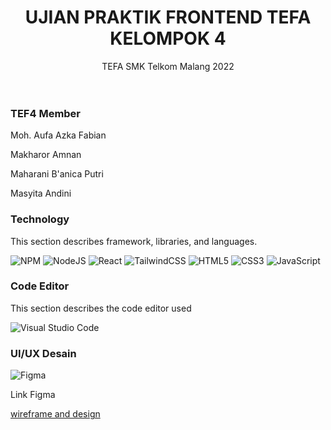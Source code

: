   <h1 align="center">UJIAN PRAKTIK FRONTEND TEFA KELOMPOK 4</h1>
<p align="center">
    TEFA SMK Telkom Malang 2022
    <br />
    <a href="https://github.com/Mahaharaniiibp/UJIANPRAKTIK2_TEFA_KELOMPOK4"></a>
    <br />
    <br />
  </p>
</div>



### TEF4 Member
Moh. Aufa Azka Fabian

Makharor Amnan

Maharani B'anica Putri

Masyita Andini 



### Technology 
This section describes framework, libraries, and languages.

![NPM](https://img.shields.io/badge/NPM-%23CB3837.svg?style=for-the-badge&logo=npm&logoColor=white)
![NodeJS](https://img.shields.io/badge/node.js-6DA55F?style=for-the-badge&logo=node.js&logoColor=white)
![React](https://img.shields.io/badge/react-%2320232a.svg?style=for-the-badge&logo=react&logoColor=%2361DAFB)
![TailwindCSS](https://img.shields.io/badge/tailwindcss-%2338B2AC.svg?style=for-the-badge&logo=tailwind-css&logoColor=white)
![HTML5](https://img.shields.io/badge/html5-%23E34F26.svg?style=for-the-badge&logo=html5&logoColor=white)
![CSS3](https://img.shields.io/badge/css3-%231572B6.svg?style=for-the-badge&logo=css3&logoColor=white)
![JavaScript](https://img.shields.io/badge/javascript-%23323330.svg?style=for-the-badge&logo=javascript&logoColor=%23F7DF1E)



### Code Editor
This section describes the code editor used

![Visual Studio Code](https://img.shields.io/badge/Visual%20Studio%20Code-0078d7.svg?style=for-the-badge&logo=visual-studio-code&logoColor=white)



### UI/UX Desain

![Figma](https://img.shields.io/badge/figma-%23F24E1E.svg?style=for-the-badge&logo=figma&logoColor=white)

Link Figma

[wireframe and design](https://www.figma.com/file/aHxMkBCLoqjAtm9Cs6ZTbh/Mockup-tefa?node-id=0%3A1&t=OoFkT4PDf5KAAXxT-0)



